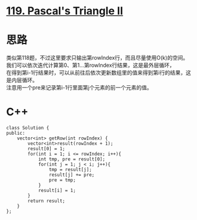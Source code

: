 # [119. Pascal's Triangle II](https://leetcode.com/problems/pascals-triangle-ii/description/)
# 思路
类似第118题，不过这里要求只输出第rowIndex行，而且尽量使用O(k)的空间。  
我们可以依次迭代计算第0、第1...第rowIndex行结果，这是最外层循环，  
在得到第i-1行结果时，可以从前往后依次更新数组里的值来得到第i行的结果，这是内层循环。  
注意用一个pre来记录第i-1行里面第j个元素的前一个元素的值。
# C++
```
class Solution {
public:
    vector<int> getRow(int rowIndex) {
        vector<int>result(rowIndex + 1);
        result[0] = 1;
        for(int i = 1; i <= rowIndex; i++){
            int tmp, pre = result[0];
            for(int j = 1; j < i; j++){
                tmp = result[j];
                result[j] += pre;
                pre = tmp;
            }
            result[i] = 1;
        }
        return result;          
    }
};
```
